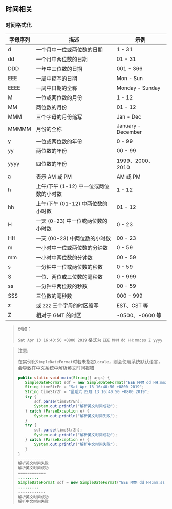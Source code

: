 ## 时间相关

### 时间格式化
| 字母序列 | 描述                                    | 示例               |
| -------- | --------------------------------------- | ------------------ |
| d        | 一个月中一位或两位数的日期              | 1 - 31             |
| dd       | 一个月中两位数的日期                    | 01 - 31            |
| DDD      | 一年中三位数的日期                      | 001 - 366          |
| EEE      | 一周中缩写的日期                        | Mon - Sun          |
| EEEE     | 一周中日期的全称                        | Monday - Sunday    |
| M        | 一位或两位数的月份                      | 1 - 12             |
| MM       | 两位数的月份                            | 01 - 12            |
| MMM      | 三个字母的月份缩写                      | Jan - Dec          |
| MMMMM    | 月份的全称                              | January - December |
| y        | 一位或两位数的年份                      | 0 - 99             |
| yy       | 两位数的年份                            | 00 - 99            |
| yyyy     | 四位数的年份                            | 1999、2000、2010   |
| a        | 表示 AM 或 PM                           | AM 或 PM           |
| h        | 上午/下午 (1-12) 中一位或两位数的小时数 | 1 - 12             |
| hh       | 上午/下午 (01-12) 中两位数的小时数      | 01 - 12            |
| H        | 一天 (0-23) 中一位或两位数的小时数      | 0 - 23             |
| HH       | 一天 (00-23) 中两位数的小时数           | 00 - 23            |
| m        | 一小时中一位或两位数的分钟数            | 0 - 59             |
| mm       | 一小时中两位数的分钟数                  | 00 - 59            |
| s        | 一分钟中一位或两位数的秒数              | 0 - 59             |
| S        | 一位、两位或三位数的毫秒数              | 0 - 999            |
| ss       | 一分钟中两位数的秒数                    | 00 - 59            |
| SSS      | 三位数的毫秒数                          | 000 - 999          |
| z        | 或 zzz	三个字母的时区缩写               | EST、CST 等        |
| Z        | 相对于 GMT 的时区                       | -0500、-0600 等    |

> 例如：
> 
> `Sat Apr 13 16:40:50 +0800 2019` 格式为 `EEE MMM dd HH:mm:ss Z yyyy`

> 注意:
> 
> 在实例化`SimpleDateFormat`时若未指定`Locale`，则会使用系统默认语言，会导致在中文系统中解析英文时间报错
> ```java
> public static void main(String[] args) {
>    SimpleDateFormat sdf = new SimpleDateFormat("EEE MMM dd HH:mm:ss Z yyyy");
>    String timeStrEn = "Sat Apr 13 16:40:50 +0800 2019";
>    String timeStrZh = "星期六 四月 13 16:40:50 +0800 2019";
>    try {
>        sdf.parse(timeStrEn);
>        System.out.println("解析英文时间成功");
>    } catch (ParseException e) {
>        System.out.println("解析英文时间失败");
>    }
>    try {
>        sdf.parse(timeStrZh);
>        System.out.println("解析英文时间成功");
>    } catch (ParseException e) {
>        System.out.println("解析中文时间失败");
>    }
>}
> ------------
> 解析英文时间失败
> 解析英文时间成功
> ============
> .........
> SimpleDateFormat sdf = new SimpleDateFormat("EEE MMM dd HH:mm:ss Z yyyy", Locale.ENGLISH);
> .........
> ------------
> 解析英文时间成功
> 解析中文时间失败
> ```